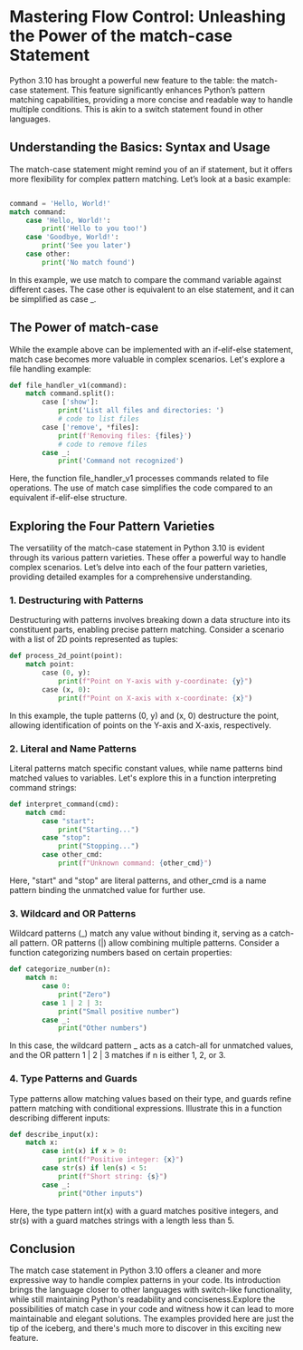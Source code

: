 # Mastering Flow Control: Unleashing the Power of the match-case Statement

Python 3.10 has brought a powerful new feature to the table: the match-case statement. This feature significantly enhances Python’s pattern matching capabilities, providing a more concise and readable way to handle multiple conditions. This is akin to a switch statement found in other languages.

## Understanding the Basics: Syntax and Usage
The match-case statement might remind you of an if statement, but it offers more flexibility for complex pattern matching. Let’s look at a basic example:

```python

command = 'Hello, World!'
match command:
    case 'Hello, World!':
        print('Hello to you too!')
    case 'Goodbye, World!':
        print('See you later')
    case other:
        print('No match found')
```
In this example, we use match to compare the command variable against different cases. The case other is equivalent to an else statement, and it can be simplified as case _.

## The Power of match-case
While the example above can be implemented with an if-elif-else statement, match case becomes more valuable in complex scenarios. Let's explore a file handling example:

```python
def file_handler_v1(command):
    match command.split():
        case ['show']:
            print('List all files and directories: ')
            # code to list files
        case ['remove', *files]:
            print(f'Removing files: {files}')
            # code to remove files
        case _:
            print('Command not recognized')
```
Here, the function file_handler_v1 processes commands related to file operations. The use of match case simplifies the code compared to an equivalent if-elif-else structure.

## Exploring the Four Pattern Varieties
The versatility of the match-case statement in Python 3.10 is evident through its various pattern varieties. These offer a powerful way to handle complex scenarios. Let’s delve into each of the four pattern varieties, providing detailed examples for a comprehensive understanding.

### 1. Destructuring with Patterns
Destructuring with patterns involves breaking down a data structure into its constituent parts, enabling precise pattern matching. Consider a scenario with a list of 2D points represented as tuples:

```python
def process_2d_point(point):
    match point:
        case (0, y):
            print(f"Point on Y-axis with y-coordinate: {y}")
        case (x, 0):
            print(f"Point on X-axis with x-coordinate: {x}")
```
In this example, the tuple patterns (0, y) and (x, 0) destructure the point, allowing identification of points on the Y-axis and X-axis, respectively.


### 2. Literal and Name Patterns
Literal patterns match specific constant values, while name patterns bind matched values to variables. Let's explore this in a function interpreting command strings:

```python
def interpret_command(cmd):
    match cmd:
        case "start":
            print("Starting...")
        case "stop":
            print("Stopping...")
        case other_cmd:
            print(f"Unknown command: {other_cmd}")
```
Here, "start" and "stop" are literal patterns, and other_cmd is a name pattern binding the unmatched value for further use.

### 3. Wildcard and OR Patterns
Wildcard patterns (_) match any value without binding it, serving as a catch-all pattern. OR patterns (|) allow combining multiple patterns. Consider a function categorizing numbers based on certain properties:

```python
def categorize_number(n):
    match n:
        case 0:
            print("Zero")
        case 1 | 2 | 3:
            print("Small positive number")
        case _:
            print("Other numbers")
```
In this case, the wildcard pattern _ acts as a catch-all for unmatched values, and the OR pattern 1 | 2 | 3 matches if n is either 1, 2, or 3.

### 4. Type Patterns and Guards
Type patterns allow matching values based on their type, and guards refine pattern matching with conditional expressions. Illustrate this in a function describing different inputs:

```python
def describe_input(x):
    match x:
        case int(x) if x > 0:
            print(f"Positive integer: {x}")
        case str(s) if len(s) < 5:
            print(f"Short string: {s}")
        case _:
            print("Other inputs")
```
Here, the type pattern int(x) with a guard matches positive integers, and str(s) with a guard matches strings with a length less than 5.
## Conclusion
The match case statement in Python 3.10 offers a cleaner and more expressive way to handle complex patterns in your code. Its introduction brings the language closer to other languages with switch-like functionality, while still maintaining Python's readability and conciseness.Explore the possibilities of match case in your code and witness how it can lead to more maintainable and elegant solutions. The examples provided here are just the tip of the iceberg, and there's much more to discover in this exciting new feature.
